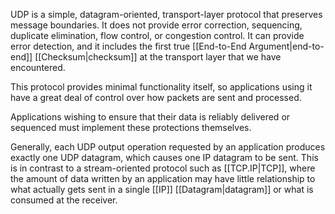 UDP is a simple, datagram-oriented, transport-layer protocol that preserves message boundaries. It does not provide error correction, sequencing, duplicate elimination, flow control, or congestion control. It can provide error detection, and it includes the first true [[End-to-End Argument|end-to-end]] [[Checksum|checksum]] at the transport layer that we have encountered. 

This protocol provides minimal functionality itself, so applications using it have a great deal of control over how packets are sent and processed.

Applications wishing to ensure that their data is reliably delivered or sequenced must implement these protections themselves.

Generally, each UDP output operation requested by an application produces exactly one UDP datagram, which causes one IP datagram to be sent. This is in contrast to a stream-oriented protocol such as [[TCP.IP|TCP]], where the amount of data written by an application may have little relationship to what actually gets sent in a single [[IP]] [[Datagram|datagram]] or what is consumed at the receiver.